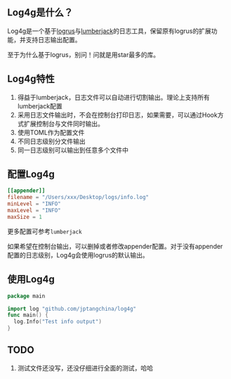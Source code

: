 ## Log4g是什么？

Log4g是一个基于[logrus](https://github.com/sirupsen/logrus)与[lumberjack](https://github.com/natefinch/lumberjack)的日志工具，保留原有logrus的扩展功能，并支持日志输出配置。

至于为什么基于logrus，别问！问就是用star最多的库。

## Log4g特性

1. 得益于lumberjack，日志文件可以自动进行切割输出。理论上支持所有lumberjack配置
2. 采用日志文件输出时，不会在控制台打印日志，如果需要，可以通过Hook方式扩展控制台与文件同时输出。
3. 使用TOML作为配置文件
4. 不同日志级别分文件输出
5. 同一日志级别可以输出到任意多个文件中



## 配置Log4g

```toml
[[appender]]
filename = "/Users/xxx/Desktop/logs/info.log"
minLevel = "INFO"
maxLevel = "INFO"
maxSize = 1
```

更多配置可参考`lumberjack`

如果希望在控制台输出，可以删掉或者修改appender配置。对于没有appender配置的日志级别，Log4g会使用logrus的默认输出。

## 使用Log4g

```go
package main

import log "github.com/jptangchina/log4g"
func main() {
  log.Info("Test info output")
}
```



## TODO

1. 测试文件还没写，还没仔细进行全面的测试，哈哈